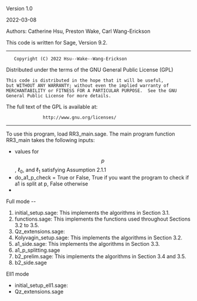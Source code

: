 Version 1.0

2022-03-08

Authors: Catherine Hsu, Preston Wake, Carl Wang-Erickson

This code is written for Sage, Version 9.2.

*****************************************************************************
       Copyright (C) 2022 Hsu--Wake--Wang-Erickson 

  Distributed under the terms of the GNU General Public License (GPL)

    This code is distributed in the hope that it will be useful,
    but WITHOUT ANY WARRANTY; without even the implied warranty of
    MERCHANTABILITY or FITNESS FOR A PARTICULAR PURPOSE.  See the GNU
    General Public License for more details.

  The full text of the GPL is available at:

                  http://www.gnu.org/licenses/
*****************************************************************************

To use this program, load RR3_main.sage. The main program function RR3_main takes the following inputs:

- values for $$p$$, $\ell_0$, and $\ell_1$ satisfying Assumption 2.1.1
- do_a1_p_check = True or False, True if you want the program to check if a1 is split at p, False otherwise
- 

Full mode --

1. initial_setup.sage: This implements the algorithms in Section 3.1.
2. functions.sage: This implements the functions used throughout Sections 3.2 to 3.5.
3. Qz_extensions.sage:
4. Kolyvagin_setup.sage: This implements the algorithms in Section 3.2.
5. a1_side.sage: This implements the algorithms in Section 3.3.
6. a1_p_splitting.sage
7. b2_prelim.sage: This implements the algorithms in Section 3.4 and 3.5.
8. b2_side.sage

Ell1 mode 
- initial_setup_ell1.sage:
- Qz_extensions.sage

